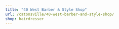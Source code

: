 ```yaml
---
title: "40 West Barber & Style Shop"
url: /catonsville/40-west-barber-and-style-shop/
shop: hairdresser
---
```

